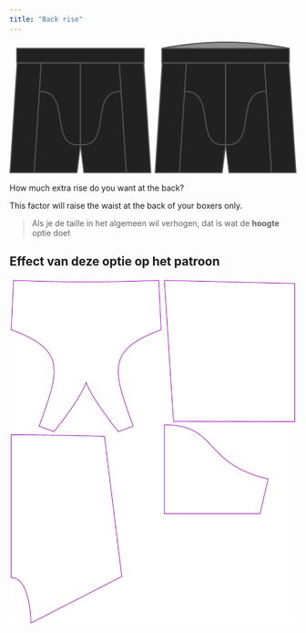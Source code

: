 ```yaml
---
title: "Back rise"
---
```


![The back rise option on Bruce](./backrise.svg)

How much extra rise do you want at the back?

This factor will raise the waist at the back of your boxers only.

> Als je de taille in het algemeen wil verhogen, dat is wat de **hoogte** optie doet

## Effect van deze optie op het patroon

![This image shows the effect of this option by superimposing several variants that have a different value for this option](bruce_backrise_sample.svg "Effect of this option on the pattern")

